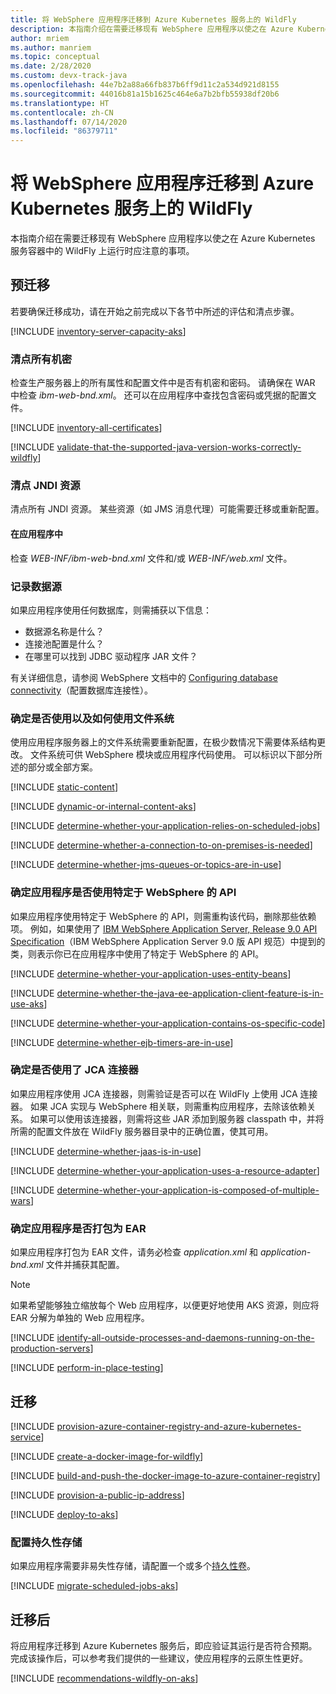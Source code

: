 ```yaml
---
title: 将 WebSphere 应用程序迁移到 Azure Kubernetes 服务上的 WildFly
description: 本指南介绍在需要迁移现有 WebSphere 应用程序以使之在 Azure Kubernetes 服务容器中的 WildFly 上运行时应注意的事项。
author: mriem
ms.author: manriem
ms.topic: conceptual
ms.date: 2/28/2020
ms.custom: devx-track-java
ms.openlocfilehash: 44e7b2a88a66fb837b6ff9d11c2a534d921d8155
ms.sourcegitcommit: 44016b81a15b1625c464e6a7b2bfb55938df20b6
ms.translationtype: HT
ms.contentlocale: zh-CN
ms.lasthandoff: 07/14/2020
ms.locfileid: "86379711"
---
```

# <a name="migrate-websphere-applications-to-wildfly-on-azure-kubernetes-service"></a>将 WebSphere 应用程序迁移到 Azure Kubernetes 服务上的 WildFly

本指南介绍在需要迁移现有 WebSphere 应用程序以使之在 Azure Kubernetes 服务容器中的 WildFly 上运行时应注意的事项。

## <a name="pre-migration"></a>预迁移

若要确保迁移成功，请在开始之前完成以下各节中所述的评估和清点步骤。

[!INCLUDE [inventory-server-capacity-aks](includes/inventory-server-capacity-aks.md)]

### <a name="inventory-all-secrets"></a>清点所有机密

检查生产服务器上的所有属性和配置文件中是否有机密和密码。 请确保在 WAR 中检查 *ibm-web-bnd.xml*。 还可以在应用程序中查找包含密码或凭据的配置文件。

[!INCLUDE [inventory-all-certificates](includes/inventory-all-certificates.md)]

[!INCLUDE [validate-that-the-supported-java-version-works-correctly-wildfly](includes/validate-that-the-supported-java-version-works-correctly-wildfly.md)]

### <a name="inventory-jndi-resources"></a>清点 JNDI 资源

清点所有 JNDI 资源。 某些资源（如 JMS 消息代理）可能需要迁移或重新配置。

#### <a name="inside-your-application"></a>在应用程序中

检查 *WEB-INF/ibm-web-bnd.xml* 文件和/或 *WEB-INF/web.xml* 文件。

### <a name="document-datasources"></a>记录数据源

如果应用程序使用任何数据库，则需捕获以下信息：

* 数据源名称是什么？
* 连接池配置是什么？
* 在哪里可以找到 JDBC 驱动程序 JAR 文件？

有关详细信息，请参阅 WebSphere 文档中的 [Configuring database connectivity](https://www.ibm.com/support/knowledgecenter/SSQP76_8.10.x/com.ibm.odm.distrib.config.was/config_dc_websphere/tpc_was_create_datasrc_cpl.html)（配置数据库连接性）。

### <a name="determine-whether-and-how-the-file-system-is-used"></a>确定是否使用以及如何使用文件系统

使用应用程序服务器上的文件系统需要重新配置，在极少数情况下需要体系结构更改。 文件系统可供 WebSphere 模块或应用程序代码使用。 可以标识以下部分所述的部分或全部方案。

[!INCLUDE [static-content](includes/static-content.md)]

[!INCLUDE [dynamic-or-internal-content-aks](includes/dynamic-or-internal-content-aks.md)]

[!INCLUDE [determine-whether-your-application-relies-on-scheduled-jobs](includes/determine-whether-your-application-relies-on-scheduled-jobs.md)]

[!INCLUDE [determine-whether-a-connection-to-on-premises-is-needed](includes/determine-whether-a-connection-to-on-premises-is-needed.md)]

[!INCLUDE [determine-whether-jms-queues-or-topics-are-in-use](includes/determine-whether-jms-queues-or-topics-are-in-use.md)]

### <a name="determine-whether-your-application-uses-websphere-specific-apis"></a>确定应用程序是否使用特定于 WebSphere 的 API

如果应用程序使用特定于 WebSphere 的 API，则需重构该代码，删除那些依赖项。 例如，如果使用了 [IBM WebSphere Application Server, Release 9.0 API Specification](https://www.ibm.com/support/knowledgecenter/en/SSEQTJ_9.0.5/com.ibm.websphere.javadoc.doc/web/apidocs/overview-summary.html?view=embed)（IBM WebSphere Application Server 9.0 版 API 规范）中提到的类，则表示你已在应用程序中使用了特定于 WebSphere 的 API。

[!INCLUDE [determine-whether-your-application-uses-entity-beans](includes/determine-whether-your-application-uses-entity-beans.md)]

[!INCLUDE [determine-whether-the-java-ee-application-client-feature-is-in-use-aks](includes/determine-whether-the-java-ee-application-client-feature-is-in-use-aks.md)]

[!INCLUDE [determine-whether-your-application-contains-os-specific-code](includes/determine-whether-your-application-contains-os-specific-code.md)]

[!INCLUDE [determine-whether-ejb-timers-are-in-use](includes/determine-whether-ejb-timers-are-in-use.md)]

### <a name="determine-whether-jca-connectors-are-in-use"></a>确定是否使用了 JCA 连接器

如果应用程序使用 JCA 连接器，则需验证是否可以在 WildFly 上使用 JCA 连接器。 如果 JCA 实现与 WebSphere 相关联，则需重构应用程序，去除该依赖关系。 如果可以使用该连接器，则需将这些 JAR 添加到服务器 classpath 中，并将所需的配置文件放在 WildFly 服务器目录中的正确位置，使其可用。

[!INCLUDE [determine-whether-jaas-is-in-use](includes/determine-whether-jaas-is-in-use.md)]

[!INCLUDE [determine-whether-your-application-uses-a-resource-adapter](includes/determine-whether-your-application-uses-a-resource-adapter.md)]

[!INCLUDE [determine-whether-your-application-is-composed-of-multiple-wars](includes/determine-whether-your-application-is-composed-of-multiple-wars.md)]

### <a name="determine-whether-your-application-is-packaged-as-an-ear"></a>确定应用程序是否打包为 EAR

如果应用程序打包为 EAR 文件，请务必检查 *application.xml* 和 *application-bnd.xml* 文件并捕获其配置。

> [!NOTE]
> 如果希望能够独立缩放每个 Web 应用程序，以便更好地使用 AKS 资源，则应将 EAR 分解为单独的 Web 应用程序。

[!INCLUDE [identify-all-outside-processes-and-daemons-running-on-the-production-servers](includes/identify-all-outside-processes-and-daemons-running-on-the-production-servers.md)]

[!INCLUDE [perform-in-place-testing](includes/perform-in-place-testing.md)]

## <a name="migration"></a>迁移

[!INCLUDE [provision-azure-container-registry-and-azure-kubernetes-service](includes/provision-azure-container-registry-and-azure-kubernetes-service.md)]

[!INCLUDE [create-a-docker-image-for-wildfly](includes/create-a-docker-image-for-wildfly.md)]

[!INCLUDE [build-and-push-the-docker-image-to-azure-container-registry](includes/build-and-push-the-docker-image-to-azure-container-registry.md)]

[!INCLUDE [provision-a-public-ip-address](includes/provision-a-public-ip-address.md)]

[!INCLUDE [deploy-to-aks](includes/deploy-to-aks.md)]

### <a name="configure-persistent-storage"></a>配置持久性存储

如果应用程序需要非易失性存储，请配置一个或多个[持久性卷](/azure/aks/azure-disks-dynamic-pv)。

[!INCLUDE [migrate-scheduled-jobs-aks](includes/migrate-scheduled-jobs-aks.md)]

## <a name="post-migration"></a>迁移后

将应用程序迁移到 Azure Kubernetes 服务后，即应验证其运行是否符合预期。 完成该操作后，可以参考我们提供的一些建议，使应用程序的云原生性更好。

[!INCLUDE [recommendations-wildfly-on-aks](includes/recommendations-wildfly-on-aks.md)]
